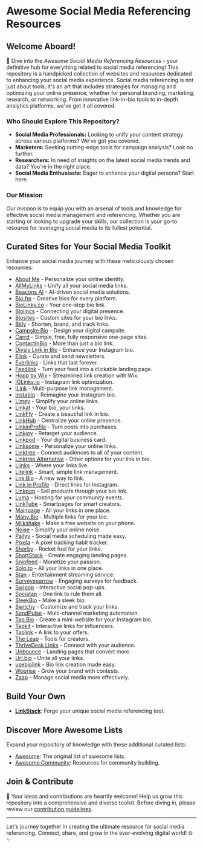 # Awesome Social Media Referencing Resources

## Welcome Aboard!

🚀 Dive into the *Awesome Social Media Referencing Resources* - your definitive hub for everything related to social media referencing! This repository is a handpicked collection of websites and resources dedicated to enhancing your social media experience. Social media referencing is not just about tools; it's an art that includes strategies for managing and optimizing your online presence, whether for personal branding, marketing, research, or networking. From innovative link-in-bio tools to in-depth analytics platforms, we've got it all covered.

### Who Should Explore This Repository?
- **Social Media Professionals:** Looking to unify your content strategy across various platforms? We've got you covered.
- **Marketers:** Seeking cutting-edge tools for campaign analysis? Look no further.
- **Researchers:** In need of insights on the latest social media trends and data? You're in the right place.
- **Social Media Enthusiasts:** Eager to enhance your digital persona? Start here.

### Our Mission
Our mission is to equip you with an arsenal of tools and knowledge for effective social media management and referencing. Whether you are starting or looking to upgrade your skills, our collection is your go-to resource for leveraging social media to its fullest potential.

## Curated Sites for Your Social Media Toolkit

Enhance your social media journey with these meticulously chosen resources:

- [About Me](https://about.me) - Personalize your online identity.
- [AllMyLinks](https://allmylinks.com/) - Unify all your social media links.
- [Beacons AI](https://beacons.ai/fitehal) - AI-driven social media solutions.
- [Bio.fm](https://bio.fm/) - Creative bios for every platform.
- [BioLinky.co](https://biolinky.co/) - Your one-stop bio link.
- [Biolincs](https://biolinc.me/) - Connecting your digital presence.
- [Biosites](https://biosites.com/) - Custom sites for your bio links.
- [Bitly](https://bitly.com/pages/products/link-in-bio) - Shorten, brand, and track links.
- [Campsite Bio](https://app.campsite.bio/create-account) - Design your digital campsite.
- [Carrd](https://carrd.co/build#profile) - Simple, free, fully responsive one-page sites.
- [ContactInBio](https://www.contactinbio.com/) - More than just a bio link.
- [Divsly Link in Bio](https://divsly.com/features/link-in-bio) - Enhance your Instagram bio.
- [Elink](https://elink.io/) - Curate and send newsletters.
- [Everlinks](https://everlink.tools/) - Links that last forever.
- [Feedlink](https://feed.link/) - Turn your feed into a clickable landing page.
- [Hopp by Wix](https://www.wix.com/hopp/join/link-in-bio) - Streamlined link creation with Wix.
- [IGLinks.io](https://www.iglinks.io/) - Instagram link optimization.
- [iLink](https://il.ink/) - Multi-purpose link management.
- [Instabio](https://instabio.cc/en) - Reimagine your Instagram bio.
- [Limey](https://limey.io/) - Simplify your online links.
- [Linkat](https://linkat.bio/) - Your bio, your links.
- [LinkFly](https://linkfly.to) - Create a beautiful link in bio.
- [LinkHub](https://linkhub.online/) - Centralize your online presence.
- [LinkinProfile](https://linkinprofile.com/) - Turn posts into purchases.
- [Linkjoy](https://linkjoy.io/) - Retarget your audience.
- [Linkpod](https://linkpod.co/) - Your digital business card.
- [Linksome](https://linksome.me/s/) - Personalize your online links.
- [Linktree](https://linktr.ee/) - Connect audiences to all of your content.
- [Linktree Alternative](https://linktreealternative.com/) - Other options for your link in bio.
- [Liinks](https://www.liinks.co/) - Where your links live.
- [Litelink](https://litelink.at/) - Smart, simple link management.
- [Lnk.Bio](https://lnk.bio/signup) - A new way to link.
- [Link in Profile](https://linkinprofile.com/) - Direct links for Instagram.
- [Linkpop](https://linkpop.com/en) - Sell products through your bio link.
- [Luma](https://lu.ma/) - Hosting for your community events.
- [LinkTube](https://linktube.com/) - Smartpages for smart creators.
- [Mainpage](https://mainpage.me/) - All your links in one place.
- [Many.Bio](https://many.bio/) - Multiple links for your bio.
- [Milkshake](https://milkshake.app/) - Make a free website on your phone.
- [Noise](https://noise.site/) - Simplify your online noise.
- [Pallyy](https://pallyy.com/) - Social media scheduling made easy.
- [Pixela](https://pixe.la/) - A pixel tracking habit tracker.
- [Shorby](https://dash.shor.by/smartpage) - Rocket fuel for your links.
- [ShortStack](https://www.shortstack.com/) - Create engaging landing pages.
- [Snipfeed](https://snipfeed.co/) - Monetize your passion.
- [Solo.to](https://solo.to/) - All your links in one place.
- [Stan](https://www.stan.com.au/) - Entertainment streaming service.
- [Surveysparrow](https://surveysparrow.com/) - Engaging surveys for feedback.
- [Swipop](https://www.toolbase.io/swipop) - Interactive social pop-ups.
- [Sociatap](https://sociatap.com/) - One link to rule them all.
- [SleekBio](https://sleekbio.com/) - Make a sleek bio.
- [Switchy](https://www.switchy.io/) - Customize and track your links.
- [SendPulse](https://sendpulse.com/) - Multi-channel marketing automation.
- [Tap.Bio](https://tap.bio/) - Create a mini-website for your Instagram bio.
- [Tapkit](https://tapkit.com/) - Interactive links for influencers.
- [Taplink](https://taplink.at) - A link to your offers.
- [The Leap](https://www.theleap.co/) - Tools for creators.
- [ThriveDesk Links](https://www.thrivedesk.com/) - Connect with your audience.
- [Unbounce](https://unbounce.com/) - Landing pages that convert more.
- [Url.bio](https://url.bio/) - Unite all your links.
- [usebiolink](https://usebiolink.com/) - Bio link creation made easy.
- [Woorise](https://woorise.com/templates/simple-bio-link) - Grow your brand with contests.
- [Zaap](https://www.zaap.ai/) - Manage social media more effectively.


## Build Your Own
- **[LinkStack](https://github.com/LinkStackOrg/LinkStack)**: Forge your unique social media referencing tool.

## Discover More Awesome Lists

Expand your repository of knowledge with these additional curated lists:
- [Awesome](https://github.com/sindresorhus/awesome): The original list of awesome lists.
- [Awesome Community](https://github.com/peterkokot/awesome-community): Resources for community building.

## Join & Contribute

🌟 Your ideas and contributions are heartily welcome! Help us grow this repository into a comprehensive and diverse toolkit. Before diving in, please review our [contribution guidelines](https://github.com/deshabhishek007/awesome-social-media-referencing-resources/blob/main/CONTRIBUTING.md).

---

Let's journey together in creating the ultimate resource for social media referencing. Connect, share, and grow in the ever-evolving digital world! 🌐✨

